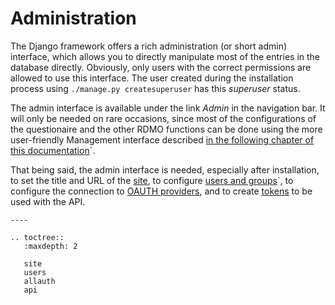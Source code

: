 # Administration

The Django framework offers a rich administration (or short admin) interface, which allows you to directly manipulate most of the entries in the database directly. Obviously, only users with the correct permissions are allowed to use this interface. The user created during the installation process using `./manage.py createsuperuser` has this *superuser* status.

The admin interface is available under the link *Admin* in the navigation bar. It will only be needed on rare occasions, since most of the configurations of the questionaire and the other RDMO functions can be done using the more user-friendly Management interface described [in the following chapter of this documentation](../../management/index.html)`.

That being said, the admin interface is needed, especially after installation, to set the title and URL of the [site](../../administration/site.html), to configure [users and groups](../../administration/users.html)`, to configure the connection to [OAUTH providers](../../administration/allauth.html), and to create [tokens](../../administration/tokens.html) to be used with the API.

```eval_rst
----

.. toctree::
   :maxdepth: 2

   site
   users
   allauth
   api
```

